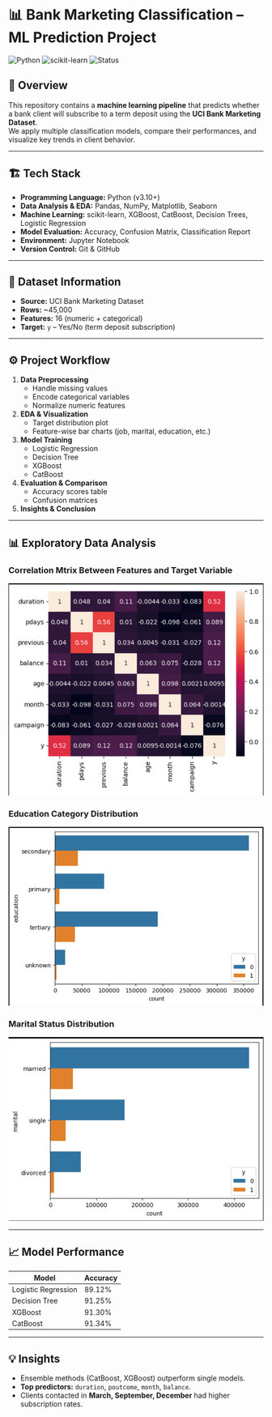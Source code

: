 # 📊 Bank Marketing Classification – ML Prediction Project

![Python](https://img.shields.io/badge/Python-3.10-blue)
![scikit-learn](https://img.shields.io/badge/scikit--learn-1.3-orange)
![Status](https://img.shields.io/badge/Status-Active-success)

## 📌 Overview
This repository contains a **machine learning pipeline** that predicts whether a bank client will subscribe to a term deposit using the **UCI Bank Marketing Dataset**.  
We apply multiple classification models, compare their performances, and visualize key trends in client behavior.

---

## 🏗️ Tech Stack
- **Programming Language:** Python (v3.10+)
- **Data Analysis & EDA:** Pandas, NumPy, Matplotlib, Seaborn
- **Machine Learning:** scikit-learn, XGBoost, CatBoost, Decision Trees, Logistic Regression
- **Model Evaluation:** Accuracy, Confusion Matrix, Classification Report
- **Environment:** Jupyter Notebook
- **Version Control:** Git & GitHub

---

## 📂 Dataset Information
- **Source:** UCI Bank Marketing Dataset
- **Rows:** ~45,000
- **Features:** 16 (numeric + categorical)
- **Target:** `y` – Yes/No (term deposit subscription)

---

## ⚙️ Project Workflow
1. **Data Preprocessing**
   - Handle missing values
   - Encode categorical variables
   - Normalize numeric features
2. **EDA & Visualization**
   - Target distribution plot
   - Feature-wise bar charts (job, marital, education, etc.)
3. **Model Training**
   - Logistic Regression  
   - Decision Tree    
   - XGBoost
   - CatBoost
4. **Evaluation & Comparison**
   - Accuracy scores table
   - Confusion matrices
5. **Insights & Conclusion**

---

## 📊 Exploratory Data Analysis

### Correlation Mtrix Between Features and Target Variable
![Correlation Mtrix Between Features and Target Variable](Images/Screenshot%202025-08-27%20193817.png)

### Education Category Distribution
![Education Distribution](Images/Screenshot%202025-08-27%20193853.png)

### Marital Status Distribution
![Marital Status Distribution](Images/Screenshot%202025-08-27%20193934.png)

---

## 📈 Model Performance

| Model                | Accuracy |
|----------------------|----------|
| Logistic Regression  | 89.12%   |
| Decision Tree        | 91.25%   |
| XGBoost              | 91.30%   |
| CatBoost             | 91.34%   |

---

## 💡 Insights
- Ensemble methods (CatBoost, XGBoost) outperform single models.
- **Top predictors:** `duration`, `poutcome`, `month`, `balance`.
- Clients contacted in **March, September, December** had higher subscription rates.
